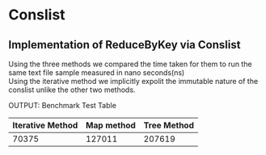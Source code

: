 # Conslist
## Implementation of ReduceByKey via Conslist <br>
Using the three methods we compared the time taken for them to run the same text file sample measured in nano seconds(ns) <br>
Using the iterative method we implicitly expolit the immutable nature of the conslist unlike the other two methods.<br>

OUTPUT:
               Benchmark Test Table

| Iterative Method | Map method |  Tree Method |
|------------------|------------|--------------|
|    70375         |   127011   |    207619    |
